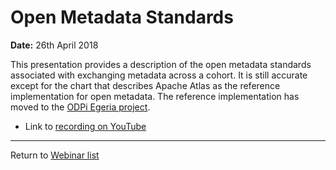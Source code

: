 <!-- SPDX-License-Identifier: CC-BY-4.0 -->
<!-- Copyright Contributors to the ODPi Egeria project 2020. -->

# Open Metadata Standards

**Date:** 26th April 2018

This presentation provides a description of the open metadata standards associated
with exchanging metadata across a cohort.  It is still accurate except for the chart that
describes Apache Atlas as the reference implementation for open metadata.
The reference implementation has moved to the [ODPi Egeria project](https://egeria.odpi.org/).

* Link to [recording on YouTube](https://www.youtube.com/watch?v=WVRmRqYvxjQ)

----
Return to [Webinar list](..)